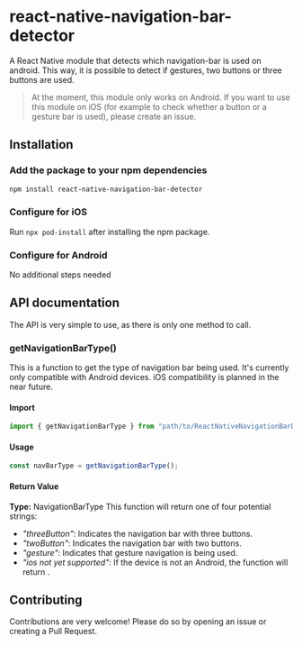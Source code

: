 # react-native-navigation-bar-detector

A React Native module that detects which navigation-bar is used on android.
This way, it is possible to detect if gestures, two buttons or three buttons are used.

> At the moment, this module only works on Android. If you want to use this module on iOS (for example to check whether a button or a gesture bar is used), please create an issue.

## Installation

### Add the package to your npm dependencies

```bash
npm install react-native-navigation-bar-detector
```

### Configure for iOS

Run `npx pod-install` after installing the npm package.

### Configure for Android

No additional steps needed

## API documentation

The API is very simple to use, as there is only one method to call.

### getNavigationBarType()

This is a function to get the type of navigation bar being used. It's currently only compatible with Android devices. iOS compatibility is planned in the near future.

#### Import

```ts
import { getNavigationBarType } from "path/to/ReactNativeNavigationBarDetectorModule"
```

#### Usage

```ts
const navBarType = getNavigationBarType();
```

#### Return Value

__Type:__ NavigationBarType
This function will return one of four potential strings:

- _"threeButton"_: Indicates the navigation bar with three buttons.
- _"twoButton"_: Indicates the navigation bar with two buttons.
- _"gesture"_: Indicates that gesture navigation is being used.
- _"ios not yet supported"_: If the device is not an Android, the function will return .

## Contributing

Contributions are very welcome! Please do so by opening an issue or creating a Pull Request.

